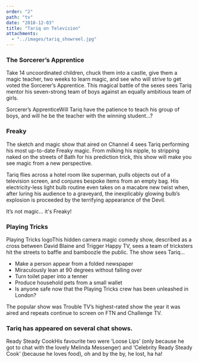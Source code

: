 ```yaml
---
order: "2"
path: "tv"
date: "2018-12-03"
title: "Tariq on Television"
attachments: 
  - "../images/tariq_showreel.jpg"
---
```


### The Sorcerer’s Apprentice
Take 14 uncoordinated children, chuck them into a castle, give them a magic teacher, two weeks to learn magic, and see who will strive to get voted the Sorcerer’s Apprentice. This magical battle of the sexes sees Tariq mentor his seven-strong team of boys against an equally ambitious team of girls.

Sorcerer’s ApprenticeWill Tariq have the patience to teach his group of boys, and will he be the teacher with the winning student…?

### Freaky
The sketch and magic show that aired on Channel 4 sees Tariq performing his most up-to-date Freaky magic. From milking his nipple, to stripping naked on the streets of Bath for his prediction trick, this show will make you see magic from a new perspective.

Tariq flies across a hotel room like superman, pulls objects out of a television screen, and conjures bespoke items from an empty bag. His electricity-less light bulb routine even takes on a macabre new twist when, after luring his audience to a graveyard, the inexplicably glowing bulb’s explosion is proceeded by the terrifying appearance of the Devil.

It’s not magic… it's Freaky!

### Playing Tricks

Playing Tricks logoThis hidden camera magic comedy show, described as a cross between David Blaine and Trigger Happy TV, sees a team of tricksters hit the streets to baffle and bamboozle the public. The show sees Tariq…

 - Make a person appear from a folded newspaper
 - Miraculously lean at 90 degrees without falling over
 - Turn toilet paper into a tenner
 - Produce household pets from a small wallet
 - Is anyone safe now that the Playing Tricks crew has been unleashed in London?

The popular show was Trouble TV’s highest-rated show the year it was aired and repeats continue to screen on FTN and Challenge TV.

### Tariq has appeared on several chat shows.
Ready Steady CookHis favourite two were ‘Loose Lips’ (only because he got to chat with the lovely Melinda Messenger) and ‘Celebrity Ready Steady Cook’ (because he loves food), oh and by the by, he lost, ha ha!